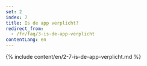 ```yaml
---
set: 2
index: 7
title: Is de app verplicht?
redirect_from: 
  - /fr/faq/3-is-de-app-verplicht
contentLang: en
---
```

{% include content/en/2-7-is-de-app-verplicht.md %}
